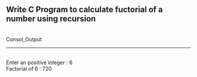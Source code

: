 ## **Write C Program to calculate fuctorial of a number using recursion**

<br>Consol_Output</br>

---
<br>Enter an positive integer : 6
<br>Factorial of 6 : 720